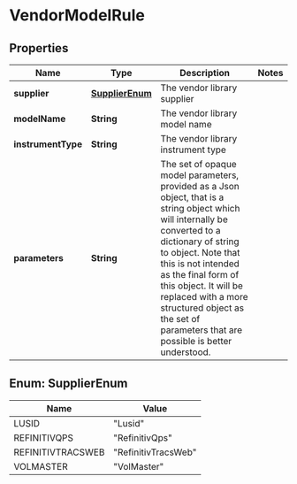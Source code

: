 

# VendorModelRule

## Properties

Name | Type | Description | Notes
------------ | ------------- | ------------- | -------------
**supplier** | [**SupplierEnum**](#SupplierEnum) | The vendor library supplier | 
**modelName** | **String** | The vendor library model name | 
**instrumentType** | **String** | The vendor library instrument type | 
**parameters** | **String** | The set of opaque model parameters, provided as a Json object, that is a string object which will internally be converted to a dictionary of string to object.  Note that this is not intended as the final form of this object. It will be replaced with a more structured object as the set of parameters that are possible is  better understood. | 



## Enum: SupplierEnum

Name | Value
---- | -----
LUSID | &quot;Lusid&quot;
REFINITIVQPS | &quot;RefinitivQps&quot;
REFINITIVTRACSWEB | &quot;RefinitivTracsWeb&quot;
VOLMASTER | &quot;VolMaster&quot;



